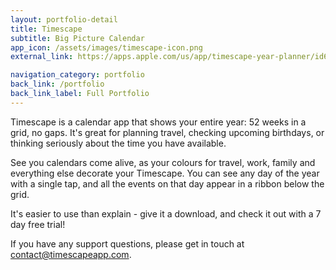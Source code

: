 ```yaml
---
layout: portfolio-detail
title: Timescape
subtitle: Big Picture Calendar
app_icon: /assets/images/timescape-icon.png
external_link: https://apps.apple.com/us/app/timescape-year-planner/id6744339214

navigation_category: portfolio
back_link: /portfolio
back_link_label: Full Portfolio
---
```


Timescape is a calendar app that shows your entire year: 52 weeks in a grid, no gaps. It's great for planning travel, checking upcoming birthdays, or thinking seriously about the time you have available.

See you calendars come alive, as your colours for travel, work, family and everything else decorate your Timescape. You can see any day of the year with a single tap, and all the events on that day appear in a ribbon below the grid. 

It's easier to use than explain - give it a download, and check it out with a 7 day free trial!

If you have any support questions, please get in touch at <a href="mailto:contact@timescapeapp.com">contact@timescapeapp.com</a>.